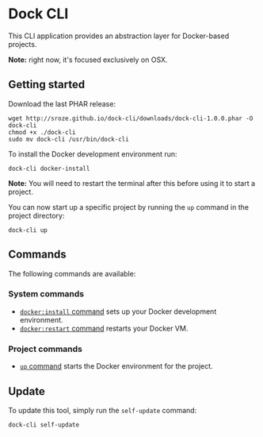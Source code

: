 # Dock CLI

This CLI application provides an abstraction layer for Docker-based projects.

**Note:** right now, it's focused exclusively on OSX.

## Getting started

Download the last PHAR release:
```
wget http://sroze.github.io/dock-cli/downloads/dock-cli-1.0.0.phar -O dock-cli
chmod +x ./dock-cli
sudo mv dock-cli /usr/bin/dock-cli
```

To install the Docker development environment run:

```
dock-cli docker-install
```

**Note:** You will need to restart the terminal after this before using it to start a project.

You can now start up a specific project by running the `up` command in the project directory:

```
dock-cli up
```

## Commands

The following commands are available:

### System commands

- [`docker:install` command](docs/cmd-docker-install.md) sets up your Docker development environment.
- [`docker:restart` command](docs/cmd-docker-restart.md) restarts your Docker VM.

### Project commands

- [`up` command](docs/cmd-up.md) starts the Docker environment for the project.

## Update

To update this tool, simply run the `self-update` command:

```
dock-cli self-update
```